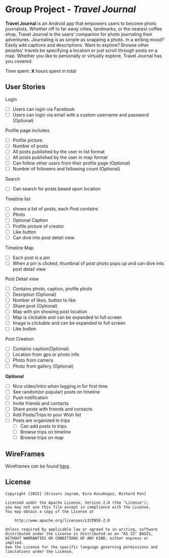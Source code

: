 # Group Project - *Travel Journal*

**Travel Journal** is an Android app that empowers users to become photo journalists. Whether off to far away cities, landmarks, or the nearest coffee shop, Travel Journal is the users' companion for photo journaling their adventures. Journaling is as simple as snapping a photo. In a writing mood? Easily add captions and descriptions. Want to explore? Browse other peoples' travels be specifying a location or just scroll through posts on a map. Whether you like to personally or virtually explore, Travel Journal has you covered.

Time spent: **X** hours spent in total

## User Stories

Login
* [ ] Users can login via Facebook
* [ ] Users can login via email with a custom username and password (Optional) 

Profile page includes 
* [ ] Profile picture
* [ ] Number of posts
* [ ] All posts published by the user in list format
* [ ] All posts published by the user in map format
* [ ] Can follow other users from their profile page (Optional) 
* [ ] Number of followers and following count (Optional) 

Search
  * [ ] Can search for posts based upon location

Timeline list
* [ ] shows a list of posts, each Post contains 
* [ ] Photo
* [ ] Optional Caption
* [ ] Profile picture of creator
* [ ] Like button
* [ ] Can dive into post detail view

Timeline Map
* [ ] Each post is a pin
* [ ] When a pin is clicked, thumbnal of post photo pops up and can dive into post detail view

Post Detail view
* [ ] Contains photo, caption, profile photo
* [ ] Desription (Optional) 
* [ ] Number of likes, button to like
* [ ] Share post (Optional) 
* [ ] Map with pin showing post location
* [ ] Map is clickable and can be expanded to full screen
* [ ] Image is clickable and can be expanded to full screen
* [ ] Like button

Post Creation
* [ ] Contains caption(Optional)
* [ ] Location from gps or photo info
* [ ] Photo from camera
* [ ] Photo from gallery (Optional) 

**Optional**
* [ ] Nice video/intro when logging in for first time  
* [ ] See random(or popular) posts on timeline
* [ ] Push notification
* [ ] Invite friends and contacts
* [ ] Share posts with friends and contacts
* [ ] Add Posts/Trips to your Wish list
* [ ] Posts are organized in trips
  * [ ] Can add posts to trips
  * [ ] Browse trips on timeline
  * [ ] Browse trips on map

## WireFrames

Wireframes can be found [here](https://github.com/TeamTravelJournal/AndroidTravelJournalApp/blob/master/wireframesTravelJournal.pdf).

## License

    Copyright [2015] [Srivars Jayram, Esra Kucukoguz, Richard Pon]

    Licensed under the Apache License, Version 2.0 (the "License");
    you may not use this file except in compliance with the License.
    You may obtain a copy of the License at

        http://www.apache.org/licenses/LICENSE-2.0

    Unless required by applicable law or agreed to in writing, software
    distributed under the License is distributed on an "AS IS" BASIS,
    WITHOUT WARRANTIES OR CONDITIONS OF ANY KIND, either express or implied.
    See the License for the specific language governing permissions and
    limitations under the License.
